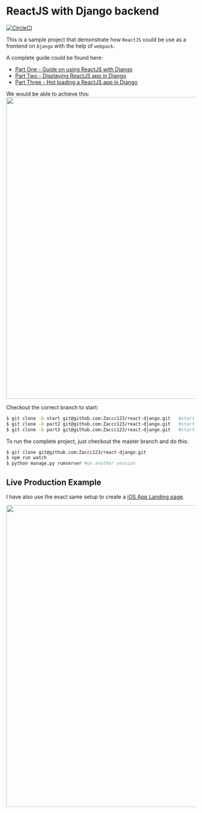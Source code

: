 # ReactJS with Django backend
[![CircleCI](https://circleci.com/gh/Zaccc123/react-django.svg?style=svg)](https://circleci.com/gh/Zaccc123/react-django)

This is a sample project that demonstrate how `ReactJS` could be use as a frontend on `Django` with the help of `webpack`.

A complete guide could be found here:

- [Part One - Guide on using ReactJS with Django](https://www.botzeta.com/post/9/)
- [Part Two - Displaying ReactJS app in Django](https://www.botzeta.com/post/10/)
- [Part Three - Hot loading a ReactJS app in Django](https://www.botzeta.com/post/11/)

We would be able to achieve this:
<img src="https://project-zeta.s3-ap-southeast-1.amazonaws.com/post/11/hot-loading.gif" width="800">

Checkout the correct branch to start:

```bash
$ git clone -b start git@github.com:Zaccc123/react-django.git   #start of part1
$ git clone -b part2 git@github.com:Zaccc123/react-django.git   #start of part2
$ git clone -b part3 git@github.com:Zaccc123/react-django.git   #start of part3
```

To run the complete project, just checkout the master branch and do this:

```bash
$ git clone git@github.com:Zaccc123/react-django.git
$ npm run watch
$ python manage.py rumserver #on another session
```

## Live Production Example
I have also use the exact same setup to create a [iOS App Landing page](http://www.botzeta.com/app/).

<img src="https://project-zeta.s3-ap-southeast-1.amazonaws.com/post/11/app-page.png" width="800">
